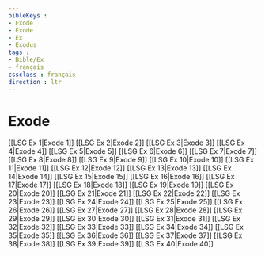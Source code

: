 ```yaml
---
bibleKeys : 
- Exode
- Exode
- Ex
- Exodus
tags : 
- Bible/Ex
- français
cssclass : français
direction : ltr
---
```


# Exode

[[LSG Ex 1|Exode 1]]
[[LSG Ex 2|Exode 2]]
[[LSG Ex 3|Exode 3]]
[[LSG Ex 4|Exode 4]]
[[LSG Ex 5|Exode 5]]
[[LSG Ex 6|Exode 6]]
[[LSG Ex 7|Exode 7]]
[[LSG Ex 8|Exode 8]]
[[LSG Ex 9|Exode 9]]
[[LSG Ex 10|Exode 10]]
[[LSG Ex 11|Exode 11]]
[[LSG Ex 12|Exode 12]]
[[LSG Ex 13|Exode 13]]
[[LSG Ex 14|Exode 14]]
[[LSG Ex 15|Exode 15]]
[[LSG Ex 16|Exode 16]]
[[LSG Ex 17|Exode 17]]
[[LSG Ex 18|Exode 18]]
[[LSG Ex 19|Exode 19]]
[[LSG Ex 20|Exode 20]]
[[LSG Ex 21|Exode 21]]
[[LSG Ex 22|Exode 22]]
[[LSG Ex 23|Exode 23]]
[[LSG Ex 24|Exode 24]]
[[LSG Ex 25|Exode 25]]
[[LSG Ex 26|Exode 26]]
[[LSG Ex 27|Exode 27]]
[[LSG Ex 28|Exode 28]]
[[LSG Ex 29|Exode 29]]
[[LSG Ex 30|Exode 30]]
[[LSG Ex 31|Exode 31]]
[[LSG Ex 32|Exode 32]]
[[LSG Ex 33|Exode 33]]
[[LSG Ex 34|Exode 34]]
[[LSG Ex 35|Exode 35]]
[[LSG Ex 36|Exode 36]]
[[LSG Ex 37|Exode 37]]
[[LSG Ex 38|Exode 38]]
[[LSG Ex 39|Exode 39]]
[[LSG Ex 40|Exode 40]]
